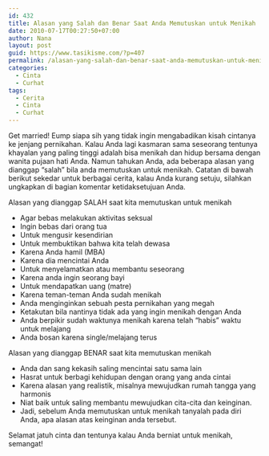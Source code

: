 ```yaml
---
id: 432
title: Alasan yang Salah dan Benar Saat Anda Memutuskan untuk Menikah
date: 2010-07-17T00:27:50+07:00
author: Nana
layout: post
guid: https://www.tasikisme.com/?p=407
permalink: /alasan-yang-salah-dan-benar-saat-anda-memutuskan-untuk-menikah/
categories:
  - Cinta
  - Curhat
tags:
  - Cerita
  - Cinta
  - Curhat
---
```

Get married! Eump siapa sih yang tidak ingin mengabadikan kisah cintanya ke jenjang pernikahan. Kalau Anda lagi kasmaran sama seseorang tentunya khayalan yang paling tinggi adalah bisa menikah dan hidup bersama dengan wanita pujaan hati Anda. Namun tahukan Anda, ada beberapa alasan yang dianggap “salah” bila anda memutuskan untuk menikah. Catatan di bawah berikut sekedar untuk berbagai cerita, kalau Anda kurang setuju, silahkan ungkapkan di bagian komentar ketidaksetujuan Anda.

Alasan yang dianggap SALAH saat kita memutuskan untuk menikah

  * Agar bebas melakukan aktivitas seksual
  * Ingin bebas dari orang tua
  * Untuk mengusir kesendirian
  * Untuk membuktikan bahwa kita telah dewasa
  * Karena Anda hamil (MBA)
  * Karena dia mencintai Anda
  * Untuk menyelamatkan atau membantu seseorang
  * Karena anda ingin seorang bayi
  * Untuk mendapatkan uang (matre)
  * Karena teman-teman Anda sudah menikah
  * Anda menginginkan sebuah pesta pernikahan yang megah
  * Ketakutan bila nantinya tidak ada yang ingin menikah dengan Anda
  * Anda berpikir sudah waktunya menikah karena telah “habis” waktu untuk melajang
  * Anda bosan karena single/melajang terus

Alasan yang dianggap BENAR saat kita memutuskan menikah

  * Anda dan sang kekasih saling mencintai satu sama lain
  * Hasrat untuk berbagi kehidupan dengan orang yang anda cintai
  * Karena alasan yang realistik, misalnya mewujudkan rumah tangga yang harmonis
  * Niat baik untuk saling membantu mewujudkan cita-cita dan keinginan.
  * Jadi, sebelum Anda memutuskan untuk menikah tanyalah pada diri Anda, apa alasan atas keinginan anda tersebut. 

Selamat jatuh cinta dan tentunya kalau Anda berniat untuk menikah, semangat!